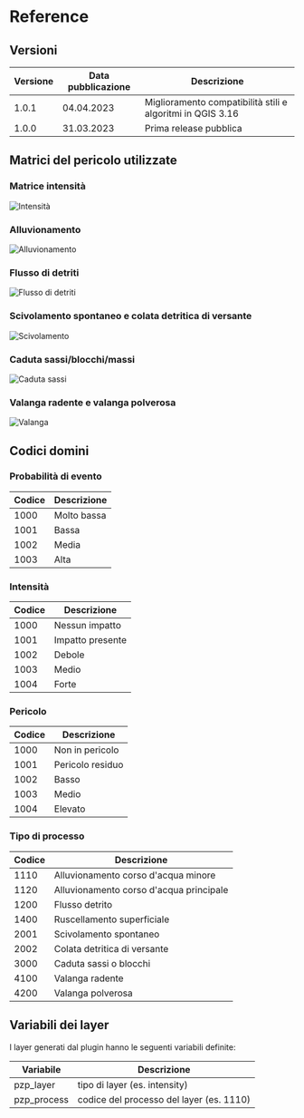 # Reference

## Versioni

| Versione | Data pubblicazione | Descrizione                                                |
|----------|--------------------|------------------------------------------------------------|
| 1.0.1    | 04.04.2023         | Miglioramento compatibilità stili e algoritmi in QGIS 3.16 |
| 1.0.0    | 31.03.2023         | Prima release pubblica                                     |

## Matrici del pericolo utilizzate

### Matrice intensità

![Intensità](./assets/matrice_intensita.jpg)

### Alluvionamento

![Alluvionamento](./assets/matrice_alluvionamento.jpg)

### Flusso di detriti

![Flusso di detriti](./assets/matrice_flusso_detrito.jpg)

### Scivolamento spontaneo e colata detritica di versante

![Scivolamento](./assets/matrice_scivolamento.jpg)

### Caduta sassi/blocchi/massi

![Caduta sassi](./assets/matrice_caduta_sassi.jpg)

### Valanga radente e valanga polverosa

![Valanga](./assets/matrice_valanga.jpg)

## Codici domini

### Probabilità di evento

| Codice | Descrizione |
|--------|-------------|
| 1000   | Molto bassa |
| 1001   | Bassa       |
| 1002   | Media       |
| 1003   | Alta        |

### Intensità

| Codice | Descrizione      |
|--------|------------------|
| 1000   | Nessun impatto   |
| 1001   | Impatto presente |
| 1002   | Debole           |
| 1003   | Medio            |
| 1004   | Forte            |

### Pericolo

| Codice | Descrizione      |
|--------|------------------|
| 1000   | Non in pericolo  |
| 1001   | Pericolo residuo |
| 1002   | Basso            |
| 1003   | Medio            |
| 1004   | Elevato          |

### Tipo di processo

| Codice | Descrizione                             |
|--------|-----------------------------------------|
| 1110   | Alluvionamento corso d'acqua minore     |
| 1120   | Alluvionamento corso d'acqua principale |
| 1200   | Flusso detrito                          |
| 1400   | Ruscellamento superficiale              |
| 2001   | Scivolamento spontaneo                  |
| 2002   | Colata detritica di versante            |
| 3000   | Caduta sassi o blocchi                  |
| 4100   | Valanga radente                         |
| 4200   | Valanga polverosa                       |

## Variabili dei layer
I layer generati dal plugin hanno le seguenti variabili definite:

| Variabile   | Descrizione                              |
|-------------|------------------------------------------|
| pzp_layer   | tipo di layer (es. intensity)            |
| pzp_process | codice del processo del layer (es. 1110) |
